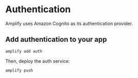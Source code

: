 # Authentication

Amplify uses Amazon Cognito as its authentication provider. 


## Add authentication to your app

```sh
amplify add auth
```

Then, deploy the auth service:

```sh
amplify push
```
